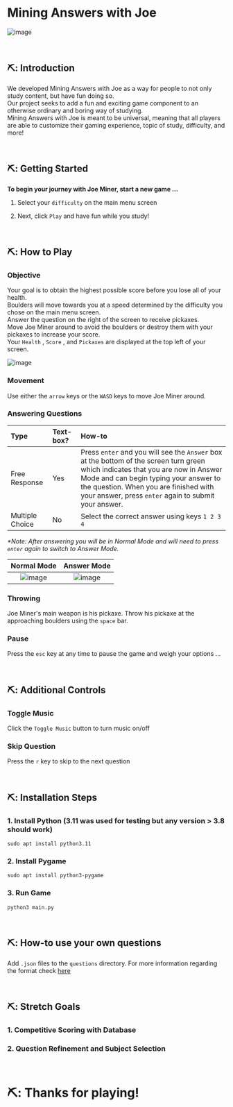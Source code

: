 # Mining Answers with Joe

![image](https://github.com/Fall2023-CS4090-Group-2/capstone-project-2023/assets/103133688/fc69d891-8457-424c-a51f-83cd0dfef740)

<!--~~~~~~~~~~~~~~~~~~~~~~~~~~~~~~~~~~~~~~~~~~~~~~~~~~~~~~~~~~~~~~~~~-->
<br/><center></center>
<!--~~~~~~~~~~~~~~~~~~~~~~~~~~~~~~~~~~~~~~~~~~~~~~~~~~~~~~~~~~~~~~~~~-->

## ⛏️: Introduction

We developed Mining Answers with Joe as a way for people to not only study content, but have fun doing so.  
Our project seeks to add a fun and exciting game component to an otherwise ordinary and boring way of studying.  
Mining Answers with Joe is meant to be universal, meaning that all players are able to customize their gaming experience, topic of study, difficulty, and more!     

<!--~~~~~~~~~~~~~~~~~~~~~~~~~~~~~~~~~~~~~~~~~~~~~~~~~~~~~~~~~~~~~~~~~-->
<br/><center></center>
<!--~~~~~~~~~~~~~~~~~~~~~~~~~~~~~~~~~~~~~~~~~~~~~~~~~~~~~~~~~~~~~~~~~-->

## ⛏️: Getting Started

**To begin your journey with Joe Miner, start a new game ...**  

1. Select your `difficulty` on the main menu screen  

2. Next, click `Play` and have fun while you study!  

<!--~~~~~~~~~~~~~~~~~~~~~~~~~~~~~~~~~~~~~~~~~~~~~~~~~~~~~~~~~~~~~~~~~-->
<br/><center></center>
<!--~~~~~~~~~~~~~~~~~~~~~~~~~~~~~~~~~~~~~~~~~~~~~~~~~~~~~~~~~~~~~~~~~-->

## ⛏️: How to Play

### Objective <a id="objective"/> 

Your goal is to obtain the highest possible score before you lose all of your health.     
Boulders will move towards you at a speed determined by the difficulty you chose on the main menu screen.    
Answer the question on the right of the screen to receive pickaxes.   
Move Joe Miner around to avoid the boulders or destroy them with your pickaxes to increase your score.    
Your `Health` , `Score` , and `Pickaxes` are displayed at the top left of your screen.  


![image](https://github.com/Fall2023-CS4090-Group-2/capstone-project-2023/assets/103133688/27ed21fd-908f-461e-91e7-56a29afa93f5)


### Movement <a id="movement"/>   

Use either the `arrow` keys or the `WASD` keys to move Joe Miner around.  

### Answering Questions <a id="answeringquestions"/>     

| Type              | Text-box?             | How-to    |
| :---------------- | :-------------------- | :-------- |
| Free Response     | Yes                   | Press `enter` and you will see the `Answer` box at the bottom of the screen turn green which indicates that you are now in Answer Mode and can begin typing your answer to the question. When you are finished with your answer, press `enter` again to submit your answer. | 
| Multiple Choice   | No                    | Select the correct answer using keys `1 2 3 4` |

_\*Note: After answering you will be in Normal Mode and will need to press `enter` again to switch to Answer Mode._    

| Normal Mode                  | Answer Mode                                  |
| :--------------------------: | :------------------------------------------: |
|![image](https://github.com/Fall2023-CS4090-Group-2/capstone-project-2023/assets/103133688/daa32fa9-b86b-4aaf-a16f-d689badf681b)|![image](https://github.com/Fall2023-CS4090-Group-2/capstone-project-2023/assets/103133688/8e0f9809-0909-402e-8718-ef557fe88de0)|

### Throwing <a id="throwing"/>    

Joe Miner's main weapon is his pickaxe. Throw his pickaxe at the approaching boulders using the `space` bar.  

### Pause <a id="pause"/>    

Press the `esc` key at any time to pause the game and weigh your options ...  

<!--~~~~~~~~~~~~~~~~~~~~~~~~~~~~~~~~~~~~~~~~~~~~~~~~~~~~~~~~~~~~~~~~~-->
<br/><center></center>
<!--~~~~~~~~~~~~~~~~~~~~~~~~~~~~~~~~~~~~~~~~~~~~~~~~~~~~~~~~~~~~~~~~~-->

## ⛏️: Additional Controls

### Toggle Music <a id="togglemusic"/>     

Click the `Toggle Music` button to turn music on/off    

### Skip Question <a id="skipquestion"/>   

Press the `r` key to skip to the next question

<!--~~~~~~~~~~~~~~~~~~~~~~~~~~~~~~~~~~~~~~~~~~~~~~~~~~~~~~~~~~~~~~~~~-->
<br/><center></center>
<!--~~~~~~~~~~~~~~~~~~~~~~~~~~~~~~~~~~~~~~~~~~~~~~~~~~~~~~~~~~~~~~~~~-->

## ⛏️: Installation Steps

### 1. Install Python <a id="installpython"/>  (3.11 was used for testing but any version > 3.8 should work)

`sudo apt install python3.11`

### 2. Install Pygame <a id="installpygame"/>

`sudo apt install python3-pygame`

### 3. Run Game <a id="rungame"/>

`python3 main.py`

<!--~~~~~~~~~~~~~~~~~~~~~~~~~~~~~~~~~~~~~~~~~~~~~~~~~~~~~~~~~~~~~~~~~-->
<br/><center></center>
<!--~~~~~~~~~~~~~~~~~~~~~~~~~~~~~~~~~~~~~~~~~~~~~~~~~~~~~~~~~~~~~~~~~-->

## ⛏️: How-to use your own questions

Add `.json` files to the `questions` directory. For more information regarding the format check [here](questions/README.md)

<!--~~~~~~~~~~~~~~~~~~~~~~~~~~~~~~~~~~~~~~~~~~~~~~~~~~~~~~~~~~~~~~~~~-->
<br/><center></center>
<!--~~~~~~~~~~~~~~~~~~~~~~~~~~~~~~~~~~~~~~~~~~~~~~~~~~~~~~~~~~~~~~~~~-->

## ⛏️: Stretch Goals

### 1. Competitive Scoring with Database  

### 2. Question Refinement and Subject Selection

<!--~~~~~~~~~~~~~~~~~~~~~~~~~~~~~~~~~~~~~~~~~~~~~~~~~~~~~~~~~~~~~~~~~-->
<br/><center></center>
<!--~~~~~~~~~~~~~~~~~~~~~~~~~~~~~~~~~~~~~~~~~~~~~~~~~~~~~~~~~~~~~~~~~-->

# ⛏️: Thanks for playing!
